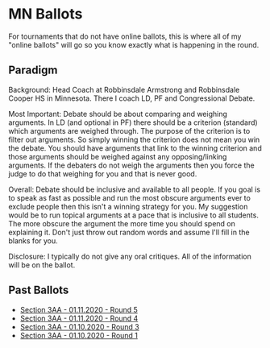 # MN Ballots

For tournaments that do not have online ballots, this is where all of my "online ballots" will go so you know exactly what is happening in the round.

## Paradigm

Background: Head Coach at Robbinsdale Armstrong and Robbinsdale Cooper HS in Minnesota. There I coach LD, PF and Congressional Debate.

Most Important: Debate should be about comparing and weighing arguments. In LD (and optional in PF) there should be a criterion (standard) which arguments are weighed through. The purpose of the criterion is to filter out arguments. So simply winning the criterion does not mean you win the debate. You should have arguments that link to the winning criterion and those arguments should be weighed against any opposing/linking arguments. If the debaters do not weigh the arguments then you force the judge to do that weighing for you and that is never good.

Overall: Debate should be inclusive and available to all people. If you goal is to speak as fast as possible and run the most obscure arguments ever to exclude people then this isn't a winning strategy for you. My suggestion would be to run topical arguments at a pace that is inclusive to all students. The more obscure the argument the more time you should spend on explaining it. Don't just throw out random words and assume I'll fill in the blanks for you.

Disclosure: I typically do not give any oral critiques. All of the information will be on the ballot.

## Past Ballots

- [Section 3AA - 01.11.2020 - Round 5](https://rbrynteson.github.io/mnballots/01.11.2020.rd5)
- [Section 3AA - 01.11.2020 - Round 4](https://rbrynteson.github.io/mnballots/01.11.2020.rd4)
- [Section 3AA - 01.10.2020 - Round 3](https://rbrynteson.github.io/mnballots/01.10.2020.rd3)
- [Section 3AA - 01.10.2020 - Round 1](https://rbrynteson.github.io/mnballots/01.10.2020.rd1)
